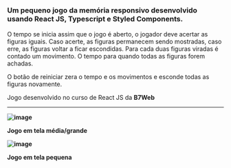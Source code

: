 #

<h3>Um pequeno jogo da memória responsivo desenvolvido usando <strong>React JS</strong>, <strong>Typescript</strong> e <strong>Styled Components</strong>.</h3>

<p>O tempo se inicia assim que o jogo é aberto, o jogador deve acertar as figuras iguais. Caso acerte, as figuras permanecem sendo mostradas, caso erre, as figuras voltar a ficar escondidas. Para cada duas figuras viradas é contado um movimento. O tempo para quando todas as figuras forem achadas.</p>

<p>O botão de reiniciar zera o tempo e os movimentos e esconde todas as figuras novamente.</p>

<p>Jogo desenvolvido no curso de React JS da <strong>B7Web<strong></p>

<hr>


![image](https://user-images.githubusercontent.com/65736363/182366339-8a55d24b-586f-4685-bfaf-30cfdacf5ddb.png)
<p>Jogo em tela média/grande</p>

![image](https://user-images.githubusercontent.com/65736363/182366487-467296c7-4451-404b-8022-54d3f114c210.png)
<p>Jogo em tela pequena</p>
